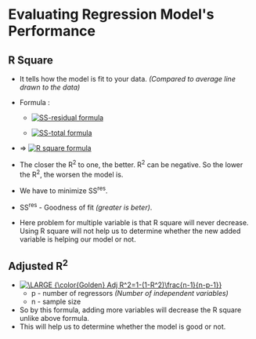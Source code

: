 # Evaluating Regression Model's Performance

## R Square 
	
- It tells how the model is fit to your data. *(Compared to average line drawn to the data)*

- Formula : 

	- <a href="https://www.codecogs.com/eqnedit.php?latex=\LARGE;{\color{Golden}SS_{res}=SUM((y_i-\hat{y_{i}})^2))}" target="_blank"><img src="https://latex.codecogs.com/png.latex?\LARGE;{\color{Golden}SS_{res}=SUM((y_i-\hat{y_{i}})^2))}" title="SS-residual formula" /></a>

	- <a href="https://www.codecogs.com/eqnedit.php?latex=\LARGE;{\color{Golden}SS_{tot}=SUM((y_i-y_{avg})^2))}" target="_blank"><img src="https://latex.codecogs.com/png.latex?\LARGE;{\color{Golden}SS_{tot}=SUM((y_i-y_{avg})^2))}" title="SS-total formula" /></a>

- => <a href="https://www.codecogs.com/eqnedit.php?latex=\LARGE;{\color{Golden}R^2=1-\frac{SS_{res}}{SS_{tot}}}" target="_blank"><img src="https://latex.codecogs.com/png.latex?\LARGE;{\color{Golden}R^2=1-\frac{SS_{res}}{SS_{tot}}}" title="R square formula" /></a>

- The closer the R<sup>2</sup> to one, the better. R<sup>2</sup> can be negative. So the lower the R<sup>2</sup>, the worsen the model is.
- We have to minimize SS<sup>res</sup>.
- SS<sup>res</sup> - Goodness of fit *(greater is beter)*.
- Here problem for multiple variable is that R square will never decrease. Using R square will not help us to determine whether the new added variable is helping our model or not.


## Adjusted R<sup>2</sup>

- <a href="https://www.codecogs.com/eqnedit.php?latex=\LARGE;{\color{Golden};Adj R^2=1-(1-R^2)\frac{n-1}{n-p-1}}" target="_blank"><img src="https://latex.codecogs.com/png.latex?\LARGE;{\color{Golden};Adj R^2=1-(1-R^2)\frac{n-1}{n-p-1}}" title="\LARGE {\color{Golden} Adj R^2=1-(1-R^2)\frac{n-1}{n-p-1}}" /></a>
	- p - number of regressors *(Number of independent variables)*
	- n - sample size
- So by this formula, adding more variables will decrease the R square unlike above formula.
- This will help us to determine whether the model is good or not.